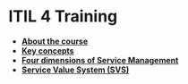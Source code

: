 # ITIL 4 Training

- [**About the course**](https://github.com/bamontelucas/itil-training-notes/blob/main/About%20the%20course.md)  
- [**Key concepts**](https://github.com/bamontelucas/itil-training-notes/blob/main/Key%20concepts.md)
- [**Four dimensions of Service Management**](https://github.com/bamontelucas/itil-training-notes/blob/main/4%20dimensions%20of%20SM.md)
- [**Service Value System (SVS)**](https://github.com/bamontelucas/itil-training-notes/blob/main/Service%20Value%20System%20(SVS).md)